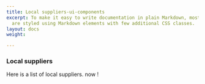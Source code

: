 ```yaml
---
title: Local suppliers-ui-components
excerpt: To make it easy to write documentation in plain Markdown, most UI components
  are styled using Markdown elements with few additional CSS classes.
layout: docs
weight: 

---
```

### Local suppliers

Here is a list of local suppliers. now !